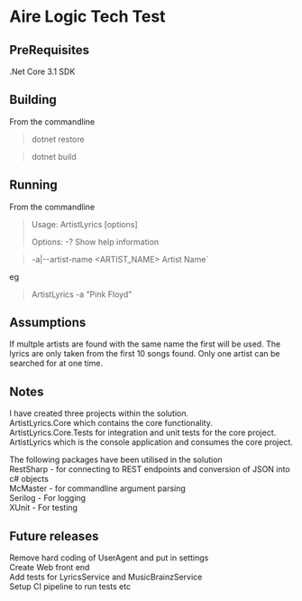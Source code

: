 # Aire Logic Tech Test

## PreRequisites
.Net Core 3.1 SDK

## Building
From the commandline

> dotnet restore

> dotnet build 


## Running
From the commandline

> Usage: ArtistLyrics [options]
>
> Options:
>   -?                              Show help information

>   -a|--artist-name <ARTIST_NAME>  Artist Name`

eg 

> ArtistLyrics -a "Pink Floyd"

## Assumptions

If multple artists are found with the same name the first will be used.
The lyrics are only taken from the first 10 songs found. Only one artist can be searched for at one time.

## Notes

I have created three projects within the solution.  
ArtistLyrics.Core which contains the core functionality.  
ArtistLyrics.Core.Tests for integration and unit tests for the core project.  
ArtistLyrics which is the console application and consumes the core project.  

The following packages have been utilised in the solution  
RestSharp - for connecting to REST endpoints and conversion of JSON into c# objects  
McMaster - for commandline argument parsing  
Serilog - For logging  
XUnit - For testing  

## Future releases
Remove hard coding of UserAgent and put in settings  
Create Web front end  
Add tests for LyricsService and MusicBrainzService  
Setup CI pipeline to run tests etc  
